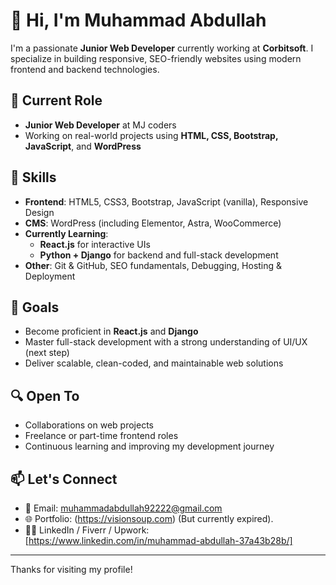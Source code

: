 # 👋 Hi, I'm Muhammad Abdullah

I'm a passionate **Junior Web Developer** currently working at **Corbitsoft**. I specialize in building responsive, SEO-friendly websites using modern frontend and backend technologies.

## 💼 Current Role
- **Junior Web Developer** at MJ coders  
- Working on real-world projects using **HTML, CSS, Bootstrap, JavaScript**, and **WordPress**

## 🚀 Skills
- **Frontend**: HTML5, CSS3, Bootstrap, JavaScript (vanilla), Responsive Design  
- **CMS**: WordPress (including Elementor, Astra, WooCommerce)  
- **Currently Learning**:  
  - **React.js** for interactive UIs  
  - **Python + Django** for backend and full-stack development  
- **Other**: Git & GitHub, SEO fundamentals, Debugging, Hosting & Deployment

## 🌱 Goals
- Become proficient in **React.js** and **Django**  
- Master full-stack development with a strong understanding of UI/UX (next step)  
- Deliver scalable, clean-coded, and maintainable web solutions

## 🔍 Open To
- Collaborations on web projects  
- Freelance or part-time frontend roles  
- Continuous learning and improving my development journey

## 📫 Let's Connect
- 📧 Email: muhammadabdullah92222@gmail.com
- 🌐 Portfolio: (https://visionsoup.com) (But currently expired). 
- 🧑‍💻 LinkedIn / Fiverr / Upwork: [https://www.linkedin.com/in/muhammad-abdullah-37a43b28b/]

---

Thanks for visiting my profile!
